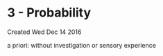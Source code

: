# 3 - Probability
Created Wed Dec 14 2016

a priori: without investigation or sensory experience



